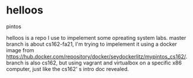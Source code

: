 # helloos
pintos

helloos is a repo I use to impelement some opreating system labs. master branch is about cs162-fa21, I'm trying to impelement it using a docker image from https://hub.docker.com/repository/docker/seydockerlitz/mypintos_cs162/.  branch is also cs162, but using vagrant and virtualbox on a specific x86 computer, just like the cs162' s intro doc revealed.

